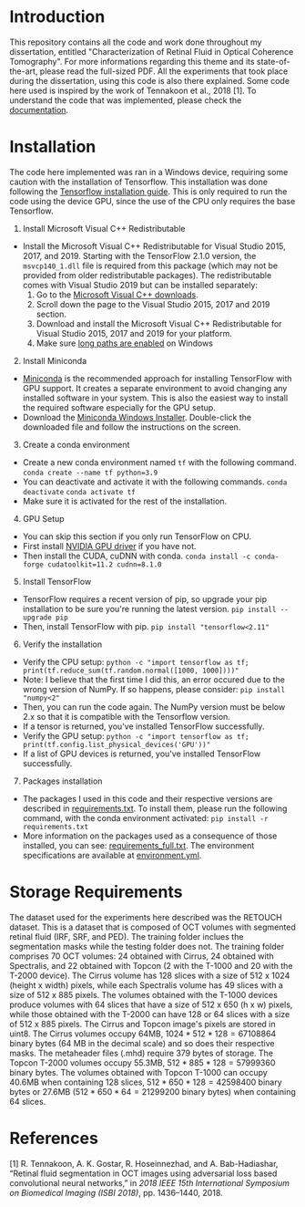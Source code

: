 # Introduction
This repository contains all the code and work done throughout my dissertation, entitled "Characterization of Retinal Fluid in Optical Coherence Tomography". For more informations regarding this theme and its state-of-the-art, please read the full-sized PDF. All the experiments that took place during the dissertation, using this code is also there explained. Some code here used is inspired by the work of Tennakoon et al., 2018 [1]. To understand the code that was implemented, please check the [documentation](documentation.md).

# Installation
The code here implemented was ran in a Windows device, requiring some caution with the installation of Tensorflow. This installation was done following the [Tensorflow installation guide](https://www.tensorflow.org/install/pip?hl=en#windows-native_1). This is only required to run the code using the device GPU, since the use of the CPU only requires the base Tensorflow.
1. Install Microsoft Visual C++ Redistributable
- Install the Microsoft Visual C++ Redistributable for Visual Studio 2015, 2017, and 2019. Starting with the TensorFlow 2.1.0 version, the  ```msvcp140_1.dll``` file is required from this package (which may not be provided from older redistributable packages). The redistributable comes with Visual Studio 2019 but can be installed separately:
  1. Go to the [Microsoft Visual C++ downloads](https://learn.microsoft.com/en-us/cpp/windows/latest-supported-vc-redist?view=msvc-170).
  2. Scroll down the page to the Visual Studio 2015, 2017 and 2019 section.
  3. Download and install the Microsoft Visual C++ Redistributable for Visual Studio 2015, 2017 and 2019 for your platform.
  4. Make sure [long paths are enabled](https://superuser.com/questions/1119883/windows-10-enable-ntfs-long-paths-policy-option-missing) on Windows

2. Install Miniconda  
- [Miniconda](https://docs.anaconda.com/miniconda/) is the recommended approach for installing TensorFlow with GPU support. It creates a separate environment to avoid changing any installed software in your system. This is also the easiest way to install the required software especially for the GPU setup.
- Download the [Miniconda Windows Installer](https://repo.anaconda.com/miniconda/Miniconda3-latest-Windows-x86_64.exe). Double-click the downloaded file and follow the instructions on the screen.

3. Create a conda environment
- Create a new conda environment named ```tf``` with the following command.
  ```conda create --name tf python=3.9```
- You can deactivate and activate it with the following commands.
  ```conda deactivate```
  ```conda activate tf```
- Make sure it is activated for the rest of the installation.

4. GPU Setup
- You can skip this section if you only run TensorFlow on CPU.
- First install [NVIDIA GPU driver](https://www.nvidia.com/Download/index.aspx) if you have not.
- Then install the CUDA, cuDNN with conda.
  ```conda install -c conda-forge cudatoolkit=11.2 cudnn=8.1.0```

5. Install TensorFlow
- TensorFlow requires a recent version of pip, so upgrade your pip installation to be sure you're running the latest version.
  ```pip install --upgrade pip```
- Then, install TensorFlow with pip.
  ```pip install "tensorflow<2.11"```

6. Verify the installation
- Verify the CPU setup:
  ```python -c "import tensorflow as tf; print(tf.reduce_sum(tf.random.normal([1000, 1000])))"```
- Note: I believe that the first time I did this, an error occured due to the wrong version of NumPy. If so happens, please consider:
  ```pip install "numpy<2"```
- Then, you can run the code again. The NumPy version must be below 2.x so that it is compatible with the Tensorflow version.
- If a tensor is returned, you've installed TensorFlow successfully.
- Verify the GPU setup:
  ```python -c "import tensorflow as tf; print(tf.config.list_physical_devices('GPU'))"```
- If a list of GPU devices is returned, you've installed TensorFlow successfully.

7. Packages installation
- The packages I used in this code and their respective versions are described in [requirements.txt](environment/requirements.txt). To install them, please run the following command, with the conda environment activated:
 ```pip install -r requirements.txt```
- More information on the packages used as a consequence of those installed, you can see: [requirements_full.txt](environment/requirements_full.txt). The environment specifications are available at [environment.yml](environment/environment.yml).

# Storage Requirements
The dataset used for the experiments here described was the RETOUCH dataset. This is a dataset that is composed of OCT volumes with segmented retinal fluid (IRF, SRF, and PED). The training folder inclues the segmentation masks while the testing folder does not. The training folder comprises 70 OCT volumes: 24 obtained with Cirrus, 24 obtained with Spectralis, and 22 obtained with Topcon (2 with the T-1000 and 20 with the T-2000 device). The Cirrus volume has 128 slices with a size of 512 x 1024 (height x width) pixels, while each Spectralis volume has 49 slices with a size of 512 x 885 pixels. The volumes obtained with the T-1000 devices produce volumes with 64 slices that have a size of 512 x 650 (h x w) pixels, while those obtained with the T-2000 can have 128 or 64 slices with a size of 512 x 885 pixels. The Cirrus and Topcon image's pixels are stored in uint8. The Cirrus volumes occupy 64MB, $1024*512*128 = 67 108 864$ binary bytes ($64$ MB in the decimal scale) and so does their respective masks. The metaheader files (.mhd) require $379$ bytes of storage. The Topcon T-2000 volumes occupy 55.3MB, $512*885*128 = 57 999 360$ binary bytes. The volumes obtained with Topcon T-1000 can occupy 40.6MB when containing 128 slices, $512*650*128 = 42 598 400$ binary bytes or 27.6MB ($512*650*64 = 21 299 200$ binary bytes) when containing 64 slices.

# References
[1] R. Tennakoon, A. K. Gostar, R. Hoseinnezhad, and A. Bab-Hadiashar, “Retinal fluid segmentation in OCT images using adversarial loss based convolutional neural networks,” in *2018 IEEE 15th International Symposium on Biomedical Imaging (ISBI 2018)*, pp. 1436–1440, 2018.